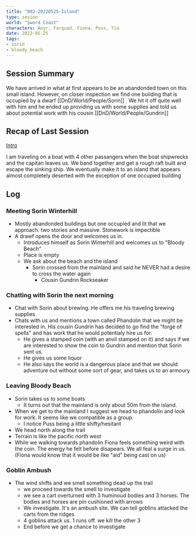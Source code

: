 ```yaml
---
title: "002-20220525-Island"
type: sesion
world: "Sword Coast"
characters: Aeyr, Farquad, Fiona, Puss, Tia
date: 2022-05-25
tags: 
- sorin
- bloody_beach
---
```


## Session Summary

We have arrived in what at first appears to be an abandonded town on this small island. However, on closer inspection we find one building that is occupied by a dwarf [[DnD/World/People/Sorin]] . We hit it off quite well with him and he ended up providing us with some supplies and told us about potential work with his cousin [[DnD/World/People/Gundrin]]

## Recap of Last Session

[Intro](DnD/Sessions_Ep01/001-20220518-Intro.md)

I am traveling on a boat with 4 other passangers when the boat shipwrecks and the capitan leaves us. We band together and get a rough raft built and escape the sinking ship. We eventually make it to an island that appears almost completely deserted with the exception of one occupied building


## Log

### Meeting Sorin Winterhill
* Mostly abandonded buildings but one occupied and lit that we approach. two stories and massive. Stonework is impectible 
* A drawf opens the door and welcomes us in.
	* Introduces himself as Sorin Winterhill and welcomes us to "Bloody Beach"
	* Place is empty
	* We ask about the beach and the island
		* Sorin crossed from the mainland and said he NEVER had a desire to cross the water again
			* Cousin Gundrin Rockseaker

### Chatting with Sorin the next morning
* Chat with Sorin about brewing. He offers me his traveling brewing supplies
* Chats with us and mentions a town called Phandolin that we might be interested in. His cousin Gundrin has decided to go find the "forge of spells" and has work that he would potentialy hire us for.
	* He gives a stamped coin (with an anvil stamped on it) and says if we are interested to show the coin to Gundrin and mention that Sorin sent us.
	* He gives us some liquor
	* He also says the world is a dangerous place and that we should adventure out without some sort of gear, and takes us to an armoury

### Leaving Bloody Beach
* Sorin takes us to some boats
	* It turns out that the mainland is only about 50m from the island.
* When we get to the mainland I suggest we head to phandolin and look for work. It seems like we compatible as a group.
	* I notice Puss being a little shifty/hesitant
* We head north along the trail
* Terrain is like the pacific north west
* While we walking towards phandolin Fiona feels something weird with the coin. The energy he felt before disapears. We all feal a surge in us. (Fiona would know that it would be like "aid" being cast on us)

### Goblin Ambush
* The wind shifts and we smell something dead up the trail
	* we proceed towards the smell to investigate
	* we see a cart overturned with 3 huminoud bodies and 3 horses. The bodies and horses are pin cushioned with arrows
	* We investigate. It's an ambush site. We can tell goblins attacked the carts from the ridges
	* 4 goblins attack us. 1 runs off. we kill the other 3
	* End before we get a chance to investigate